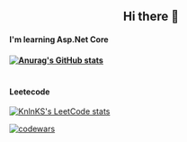 <h2 align="center">Hi there 👋</h2>
<h4>I'm learning Asp.Net Core<h4>
  
[![Anurag's GitHub stats](https://github-readme-stats.vercel.app/api?username=kova1ev&theme=buefy&show_icons=true)](https://github.com/anuraghazra/github-readme-stats)

#
#### Leetecode
[![KnlnKS's LeetCode stats](https://leetcode-stats-six.vercel.app/api?username=kova1ev&theme=dark)](https://github.com/KnlnKS/leetcode-stats)
  
[![codewars](https://www.codewars.com/users/kova1ev/badges/small)](https://www.codewars.com/users/kova1ev)

<!--
**kova1ev/kova1ev** is a ✨ _special_ ✨ repository because its `README.md` (this file) appears on your GitHub profile.

Here are some ideas to get you started:

- 🔭 I’m currently working on ...
- 🌱 I’m currently learning ...
- 👯 I’m looking to collaborate on ...
- 🤔 I’m looking for help with ...
- 💬 Ask me about ...
- 📫 How to reach me: ...
- 😄 Pronouns: ...
- ⚡ Fun fact: ...
-->
